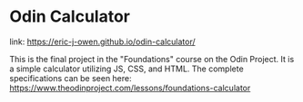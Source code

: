 ﻿# Odin Calculator
link: https://eric-j-owen.github.io/odin-calculator/

This is the final project in the "Foundations" course on the Odin Project. It is a simple calculator utilizing JS, CSS, and HTML. The complete specifications can be seen here: https://www.theodinproject.com/lessons/foundations-calculator
